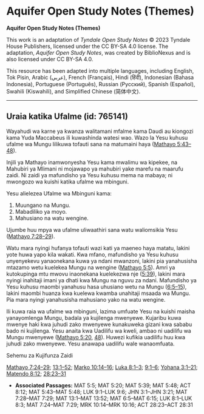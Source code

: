 # Aquifer Open Study Notes (Themes)

**Aquifer Open Study Notes (Themes)**

This work is an adaptation of *Tyndale Open Study Notes* © 2023 Tyndale House Publishers, licensed under the CC BY\-SA 4\.0 license. The adaptation, *Aquifer Open Study Notes*, was created by BiblioNexus and is also licensed under CC BY\-SA 4\.0\.

This resource has been adapted into multiple languages, including English, Tok Pisin, Arabic (عربي), French (Français), Hindi (हिंदी), Indonesian (Bahasa Indonesia), Portuguese (Português), Russian (Русский), Spanish (Español), Swahili (Kiswahili), and Simplified Chinese (简体中文).



--------------------------------

## Uraia katika Ufalme (id: 765141)

Wayahudi wa karne ya kwanza walitamani mfalme kama Daudi au kiongozi kama Yuda Maccabeus ili kuwashinda watesi wao. Wazo la Yesu kuhusu ufalme wa Mungu lilikuwa tofauti sana na matumaini haya ([Mathayo 5:43–48](https://ref.ly/Matt5:43-Matt5:48)).

Injili ya Mathayo inamwonyesha Yesu kama mwalimu wa kipekee, na Mahubiri ya Mlimani ni mojawapo ya mahubiri yake marefu na maarufu zaidi. Ni zaidi ya mafundisho ya Yesu kuhusu mema na mabaya; ni mwongozo wa kuishi katika ufalme wa mbinguni.

Yesu alielezea Ufalme wa Mbinguni kama:

1. Muungano na Mungu.
2. Mabadiliko ya moyo.
3. Mahusiano na watu wengine.

Ujumbe huu mpya wa ufalme uliwaathiri sana watu waliomsikia Yesu ([Mathayo 7:28–29](https://ref.ly/Matt7:28-Matt7:29)).

Watu mara nyingi hufanya tofauti wazi kati ya maeneo haya matatu, lakini yote huwa yapo kila wakati. Kwa mfano, mafundisho ya Yesu kuhusu unyenyekevu yanaonekana kuwa ya ndani mwanzoni, lakini pia yanahusisha mtazamo wetu kuelekea Mungu na wengine ([Mathayo 5:5](https://ref.ly/Matt5:5)). Amri ya kutokupinga mtu mwovu inaonekana kuelekezwa nje ([5:39](https://ref.ly/Matt5:39)), lakini mara nyingi inahitaji imani ya dhati kwa Mungu na nguvu za ndani. Mafundisho ya Yesu kuhusu maombi yanahusu hasa uhusiano wetu na Mungu ([6:5–15](https://ref.ly/Matt6:5-Matt6:15)), lakini maombi huanza kwa kuelewa kwamba unahitaji msaada wa Mungu. Pia mara nyingi yanahusisha mahusiano yako na watu wengine.

Ili kuwa raia wa ufalme wa mbinguni, lazima umfuate Yesu na kuishi maisha yanayomlenga Mungu, badala ya kujilenga mwenyewe. Kujaribu kuwa mwenye haki kwa juhudi zako mwenyewe kunakuweka gizani kwa sababu bado ni kujilenga. Yesu anaita kwa Uadilifu wa kweli, ambao ni uadilifu wa Mungu mwenyewe ([Mathayo 5:20](https://ref.ly/Matt5:20), [48](https://ref.ly/Matt5:48)). Huwezi kufikia uadilifu huu kwa juhudi zako mwenyewe. Yesu anawapa uadilifu wale wanaomfuata.

Sehemu za Kujifunza Zaidi

[Mathayo 7:24–29](https://ref.ly/Matt7:24-Matt7:29); [13:1–52](https://ref.ly/Matt13:1-Matt13:52); [Marko 10:14–16](https://ref.ly/Mark10:14-Mark10:16); [Luka 8:1–3](https://ref.ly/Luke8:1-Luke8:3); [9:1–6](https://ref.ly/Luke9:1-Luke9:6); [Yohana 3:1–21](https://ref.ly/John3:1-John3:21); [Matendo 8:12](https://ref.ly/Acts8:12); [28:23–31](https://ref.ly/Acts28:23-Acts28:31)

* **Associated Passages:** MAT 5:5; MAT 5:20; MAT 5:39; MAT 5:48; ACT 8:12; MAT 5:43–MAT 5:48; LUK 9:1–LUK 9:6; JHN 3:1–JHN 3:21; MAT 7:28–MAT 7:29; MAT 13:1–MAT 13:52; MAT 6:5–MAT 6:15; LUK 8:1–LUK 8:3; MAT 7:24–MAT 7:29; MRK 10:14–MRK 10:16; ACT 28:23–ACT 28:31

